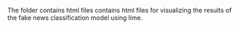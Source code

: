 The folder contains html files contains html files for visualizing the results of the fake news classification model using lime. 
